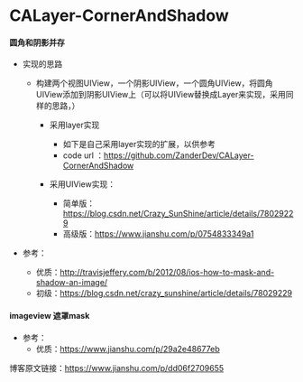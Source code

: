 # CALayer-CornerAndShadow


#### 圆角和阴影并存

- 实现的思路
  - 构建两个视图UIView，一个阴影UIView，一个圆角UIView，将圆角UIView添加到阴影UIView上（可以将UIView替换成Layer来实现，采用同样的思路，）
  
	- 采用layer实现
         - 如下是自己采用layer实现的扩展，以供参考
	  -  code url ：https://github.com/ZanderDev/CALayer-CornerAndShadow
		
	- 采用UIView实现：
	  - 简单版：https://blog.csdn.net/Crazy_SunShine/article/details/78029229
	  - 高级版：https://www.jianshu.com/p/0754833349a1

- 参考：
  - 优质：http://travisjeffery.com/b/2012/08/ios-how-to-mask-and-shadow-an-image/
  - 初级：https://blog.csdn.net/crazy_sunshine/article/details/78029229

#### imageview 遮罩mask
  - 参考：
    - 优质：https://www.jianshu.com/p/29a2e48677eb



博客原文链接：https://www.jianshu.com/p/dd06f2709655
